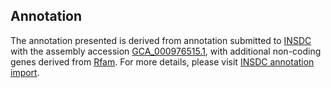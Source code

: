 

Annotation
----------

The annotation presented is derived from annotation submitted to
[INSDC](http://www.insdc.org) with the assembly accession
[GCA\_000976515.1](http://www.ebi.ac.uk/ena/data/view/GCA_000976515.1),
with additional non-coding genes derived from
[Rfam](http://rfam.xfam.org/). For more details, please visit [INSDC
annotation
import](http://ensemblgenomes.org/info/data/insdc_annotation).
